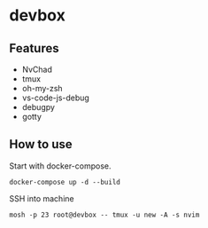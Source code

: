 # devbox

## Features

- NvChad
- tmux
- oh-my-zsh
- vs-code-js-debug
- debugpy
- gotty

## How to use

Start with docker-compose.

```
docker-compose up -d --build
```

SSH into machine

```
mosh -p 23 root@devbox -- tmux -u new -A -s nvim

```
